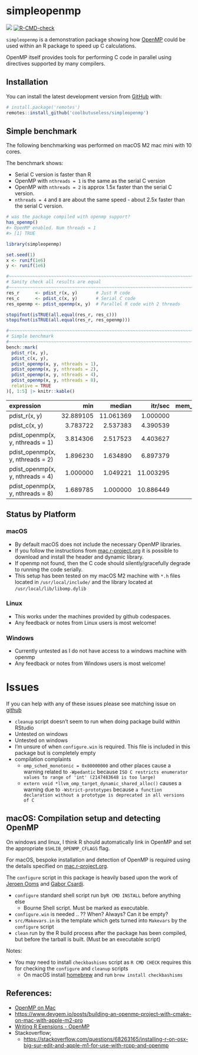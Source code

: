 
<!-- README.md is generated from README.Rmd. Please edit that file -->

# simpleopenmp

<!-- badges: start -->

![](https://img.shields.io/badge/cool-useless-green.svg)
[![R-CMD-check](https://github.com/coolbutuseless/simpleopenmp/actions/workflows/R-CMD-check.yaml/badge.svg)](https://github.com/coolbutuseless/simpleopenmp/actions/workflows/R-CMD-check.yaml)
<!-- badges: end -->

`simpleopenmp` is a demonstration package showing how
[OpenMP](https://www.openmp.org/) could be used within an R package to
speed up C calculations.

OpenMP itself provides tools for performing C code in parallel using
directives supported by many compilers.

## Installation

You can install the latest development version from
[GitHub](https://github.com/coolbutuseless/simpleopenmp) with:

``` r
# install.package('remotes')
remotes::install_github('coolbutuseless/simpleopenmp')
```

## Simple benchmark

The following benchmarking was performed on macOS M2 mac mini with 10
cores.

The benchmark shows:

- Serial C version is faster than R
- OpenMP with `nthreads = 1` is the same as the serial C version
- OpenMP with `nthreads = 2` is approx 1.5x faster than the serial C
  version.
- `nthreads = 4` and `8` are about the same speed - about 2.5x faster
  than the serial C version.

``` r
# was the package compiled with openmp support?
has_openmp()
#> OpenMP enabled. Num threads = 1
#> [1] TRUE
```

``` r
library(simpleopenmp)

set.seed(1)
x <- runif(1e6)
y <- runif(1e6)

#~~~~~~~~~~~~~~~~~~~~~~~~~~~~~~~~~~~~~~~~~~~~~~~~~~~~~~~~~~~~~~~~~~~~~~~~~~~~
# Sanity check all results are equal
#~~~~~~~~~~~~~~~~~~~~~~~~~~~~~~~~~~~~~~~~~~~~~~~~~~~~~~~~~~~~~~~~~~~~~~~~~~~~
res_r      <- pdist_r(x, y)       # Just R code
res_c      <- pdist_c(x, y)       # Serial C code
res_openmp <- pdist_openmp(x, y)  # Parallel R code with 2 threads

stopifnot(isTRUE(all.equal(res_r, res_c)))
stopifnot(isTRUE(all.equal(res_r, res_openmp)))

#~~~~~~~~~~~~~~~~~~~~~~~~~~~~~~~~~~~~~~~~~~~~~~~~~~~~~~~~~~~~~~~~~~~~~~~~~~~~
# Simple benchmark
#~~~~~~~~~~~~~~~~~~~~~~~~~~~~~~~~~~~~~~~~~~~~~~~~~~~~~~~~~~~~~~~~~~~~~~~~~~~~
bench::mark(
  pdist_r(x, y),
  pdist_c(x, y),
  pdist_openmp(x, y, nthreads = 1),
  pdist_openmp(x, y, nthreads = 2),
  pdist_openmp(x, y, nthreads = 4),
  pdist_openmp(x, y, nthreads = 8),
  relative = TRUE
)[, 1:5] |> knitr::kable()
```

| expression                       |       min |    median |   itr/sec | mem_alloc |
|:---------------------------------|----------:|----------:|----------:|----------:|
| pdist_r(x, y)                    | 32.889105 | 11.061369 |  1.000000 |         2 |
| pdist_c(x, y)                    |  3.783722 |  2.537383 |  4.390539 |         1 |
| pdist_openmp(x, y, nthreads = 1) |  3.814306 |  2.517523 |  4.403627 |         1 |
| pdist_openmp(x, y, nthreads = 2) |  1.896230 |  1.634890 |  6.897379 |         1 |
| pdist_openmp(x, y, nthreads = 4) |  1.000000 |  1.049221 | 11.003295 |         1 |
| pdist_openmp(x, y, nthreads = 8) |  1.689785 |  1.000000 | 10.886449 |         1 |

## Status by Platform

### macOS

- By default macOS does not include the necessary OpenMP libraries.
- If you follow the instructions from
  [mac.r-project.org](https://mac.r-project.org/openmp/) it is possible
  to download and install the header and dynamic library.
- If openmp not found, then the C code should silently/gracefully
  degrade to running the code serially.
- This setup has been tested on my macOS M2 machine with `*.h` files
  located in `/usr/local/include/` and the library located at
  `/usr/local/lib/libomp.dylib`

### Linux

- This works under the machines provided by github codespaces.
- Any feedback or notes from Linux users is most welcome!

### Windows

- Currently untested as I do not have access to a windows machine with
  openmp
- Any feedback or notes from Windows users is most welcome!

# Issues

If you can help with any of these issues please see matching issue on
[github](https://githu.com/coolbutuseless/simpleopenmp/issues)

- `cleanup` script doesn’t seem to run when doing package build within
  RStudio
- Untested on windows
- Untested on windows
- I’m unsure of when `configure.win` is required. This file is included
  in this package but is completely empty
- compilation complaints
  - `omp_sched_monotonic = 0x80000000` and other places cause a warning
    related to `-Wpedantic` because
    `ISO C restricts enumerator values to range of 'int' (2147483648 is too large)`
  - `extern void *llvm_omp_target_dynamic_shared_alloc()` causes a
    warning due to `-Wstrict-prototypes` because
    `a function declaration without a prototype is deprecated in all versions of C`

## macOS: Compilation setup and detecting OpenMP

On windows and linux, I think R should automatically link in OpenMP and
set the appropriate `$SHLIB_OPENMP_CFLAGS` flag.

For macOS, bespoke installation and detection of OpenMP is required
using the details specified on
[mac.r-project.org](https://mac.r-project.org/openmp/).

The `configure` script in this package is heavily based upon the work of
[Jeroen Ooms](https://github.com/jeroen) and [Gabor
Csardi](https://github.com/gaborcsardi).

- `configure` standard shell script run by`R CMD INSTALL` before
  anything else
  - Bourne Shell script. Must be marked as executable.
- `configure.win` is needed .. ?? When? Always? Can it be empty?
- `src/Makevars.in` is the template which gets turned into `Makevars` by
  the `configure` script
- `clean` run by the R build process after the package has been
  compiled, but before the tarball is built. (Must be an executable
  script)

Notes:

- You may need to install `checkbashisms` script as `R CMD CHECK`
  requires this for checking the `configure` and `cleanup` scripts
  - On macOS install [homebrew](https://brew.sh/) and run
    `brew install checkbashisms`

## References:

- [OpenMP on Mac](https://mac.r-project.org/openmp/)
- <https://www.devgem.io/posts/building-an-openmp-project-with-cmake-on-mac-with-apple-m2-pro>
- [Writing R Exensions -
  OpenMP](https://cran.r-project.org/doc/manuals/r-release/R-exts.html#OpenMP-support)
- Stackoverflow;
  - <https://stackoverflow.com/questions/68263165/installing-r-on-osx-big-sur-edit-and-apple-m1-for-use-with-rcpp-and-openmp>
